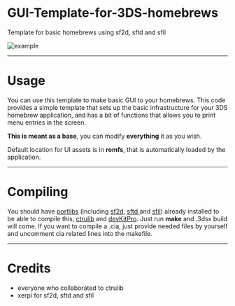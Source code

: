 # GUI-Template-for-3DS-homebrews
Template for basic homebrews using sf2d, sftd and sfil

![example](http://i.imgur.com/956NLCI.png)

---

# Usage

You can use this template to make basic GUI to your homebrews. This code provides a simple template that sets up the basic infrastructure for your 3DS homebrew application, and has a bit of functions that allows you to print menu entries in the screen.

**This is meant as a base**, you can modify **everything** it as you wish. 

Default location for UI assets is in **romfs**, that is automatically loaded by the application.

---

# Compiling

You should have [portlibs](https://github.com/xerpi/3ds_portlibs) (including [sf2d](https://github.com/xerpi/sf2dlib), [sftd ](https://github.com/xerpi/sftdlib) and [sfil](https://github.com/xerpi/sfillib)) already installed to be able to compile this, [ctrulib](https://github.com/smealum/ctrulib) and [devKitPro](https://devkitpro.org/). Just run **make** and .3dsx build will come. If you want to compile a .cia, just provide needed files by yourself and uncomment cia related lines into the makefile.

---

# Credits

* everyone who collaborated to ctrulib
* xerpi for sf2d, sftd and sfil
